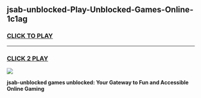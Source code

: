
## jsab-unblocked-Play-Unblocked-Games-Online-1c1ag
<h3>
<a href="https://premium76.site?title=jsab-unblocked&ref=25A">CLICK TO PLAY</a></h3>
<hr>

<h3>
<a href="https://premium76.site?title=jsab-unblocked&ref=25A">CLICK 2 PLAY</a>
  
</h3>

<a href="https://premium76.site?title=jsab-unblocked&ref=25A"><img src="https://clearcache.store/games.png"></a>


**jsab-unblocked games unblocked: Your Gateway to Fun and Accessible Online Gaming**
